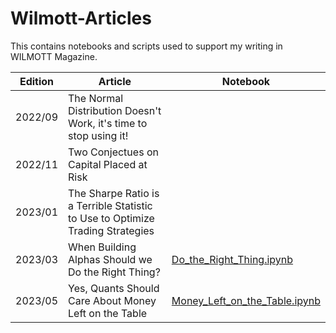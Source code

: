 # Wilmott-Articles
This contains notebooks and scripts used to support my writing in WILMOTT Magazine.

| Edition | Article                                                                       | Notebook |
|---------|-------------------------------------------------------------------------------|----------|
| 2022/09 | The Normal Distribution Doesn't Work, it's time to stop using it!             ||
| 2022/11 | Two Conjectues on Capital Placed at Risk                                      ||
| 2023/01 | The Sharpe Ratio is a Terrible Statistic to Use to Optimize Trading Strategies||
| 2023/03 | When Building Alphas Should we Do the Right Thing?                            |[Do_the_Right_Thing.ipynb](https://www.github.com/Farmhouse121/Wilmott-Articles/blob/main/Do_the_Right_Thing.ipynb)|
| 2023/05 | Yes, Quants Should Care About Money Left on the Table                         |[Money_Left_on_the_Table.ipynb](https://www.github.com/Farmhouse121/Wilmott-Articles/blob/main/Money_Left_on_the_Table.ipynb)|

